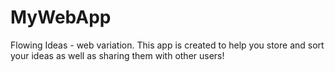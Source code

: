 # MyWebApp
Flowing Ideas - web variation. This app is created to help you store and sort your ideas as well as sharing them with other users!
